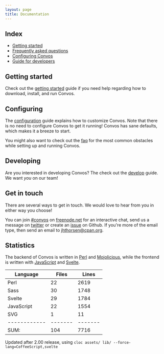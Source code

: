 ```yaml
---
layout: page
title: Documentation
---
```


## Index

* [Getting started](/doc/getting-started.html)
* [Frequently asked questions](/doc/faq.html)
* [Configuring Convos](/doc/config.html)
* [Guide for developers](/doc/develop.html)

## Getting started

Check out the [getting started](/doc/getting-started.html) guide if you need
help regarding how to download, install, and run Convos.

## Configuring

The [configuration](/doc/config.html) guide explains how to customize Convos.
Note that there is no need to configure Convos to get it running! Convos has
sane defaults, which makes it a breeze to start.

You might also want to check out the [faq](/doc/faq.html) for the most common
obstacles while setting up and running Convos.

## Developing

Are you interested in developing Convos? The check out the
[develop](/doc/develop.html) guide. We want _you_ on our team!

## Get in touch

There are several ways to get in touch. We would love to hear from you in
either way you choose!

You can join [#convos](irc://chat.freenode.net:6697/#convos) on
[freenode.net](http://freenode.net/) for an interactive chat, send us a
message on [twitter](https://twitter.com/convosby) or create an
[issue](https://github.com/Nordaaker/convos/issues) on Github. If you're more
of the email type, then send an email to
<a href="mailto:jhthorsen@cpan.org">jhthorsen@cpan.org</a>.

## Statistics

The backend of Convos is written in [Perl](https://www.perl.org/) and
[Mojolicious](http://mojolicious.org/), while the frontend is written
with [JavaScript](https://developer.mozilla.org/en-US/docs/Web/JavaScript)
and [Svelte](https://svelte.dev/).

| Language   | Files | Lines |
|------------|-------|-------|
| Perl       |    22 |  2619 |
| Sass       |    30 |  1748 |
| Svelte     |    29 |  1784 |
| JavaScript |    22 |  1554 |
| SVG        |     1 |    11 |
|------------|-------|-------|
| SUM:       |   104 |  7716 |

Updated after 2.00 release, using `cloc assets/ lib/ --force-lang=CoffeeScript,svelte`
